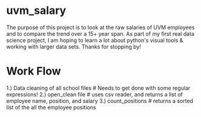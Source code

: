 # uvm_salary
The purpose of this project is to look at the raw salaries of UVM employees and to compare the trend over a 15+ year span.
As part of my first real data science project, I am hoping to learn a lot about python's visual tools & working with larger
data sets. Thanks for stopping by!

# Work Flow
1.) Data cleaning of all school files #  Needs to get done with some regular expressions!
2.) open_clean file  # uses csv reader, and returns a list of employee name, position, and salary
3.) count_positions  # returns a sorted list of the all the employee positions
